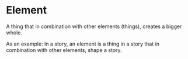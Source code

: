 
# Element

A thing that in combination with other
elements (things), creates a bigger whole.

As an example:
In a story, an element is a thing in a
story that in combination with other
elements, shape a story.
